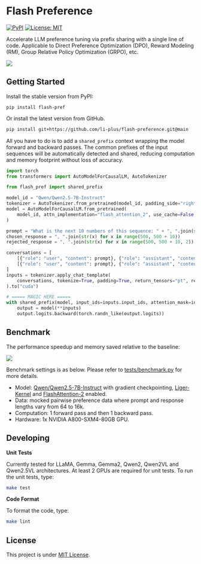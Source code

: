 # Flash Preference

[![PyPI](https://img.shields.io/pypi/v/flash-pref)](https://pypi.org/project/flash-pref/)
[![License: MIT](https://img.shields.io/badge/license-MIT-blue)](LICENSE)

Accelerate LLM preference tuning via prefix sharing with a single line of code. Applicable to Direct Preference Optimization (DPO), Reward Modeling (RM), Group Relative Policy Optimization (GRPO), etc.

![](docs/prefix_sharing.png)

## Getting Started

Install the stable version from PyPI:
```
pip install flash-pref
```

Or install the latest version from GitHub.
```sh
pip install git+https://github.com/li-plus/flash-preference.git@main
```

All you have to do is to add a `shared_prefix` context wrapping the model forward and backward passes. The common prefixes of the input sequences will be automatically detected and shared, reducing computation and memory footprint without loss of accuracy.
```python
import torch
from transformers import AutoModelForCausalLM, AutoTokenizer

from flash_pref import shared_prefix

model_id = "Qwen/Qwen2.5-7B-Instruct"
tokenizer = AutoTokenizer.from_pretrained(model_id, padding_side="right")
model = AutoModelForCausalLM.from_pretrained(
    model_id, attn_implementation="flash_attention_2", use_cache=False, torch_dtype=torch.bfloat16, device_map="cuda"
)

prompt = "What is the next 10 numbers of this sequence: " + ", ".join(str(x) for x in range(500))
chosen_response = ", ".join(str(x) for x in range(500, 500 + 10))
rejected_response = ", ".join(str(x) for x in range(500, 500 + 10, 2))

conversations = [
    [{"role": "user", "content": prompt}, {"role": "assistant", "content": chosen_response}],
    [{"role": "user", "content": prompt}, {"role": "assistant", "content": rejected_response}],
]
inputs = tokenizer.apply_chat_template(
    conversations, tokenize=True, padding=True, return_tensors="pt", return_dict=True
).to("cuda")

# ===== MAGIC HERE =====
with shared_prefix(model, input_ids=inputs.input_ids, attention_mask=inputs.attention_mask):
    output = model(**inputs)
    output.logits.backward(torch.randn_like(output.logits))
```

## Benchmark

The performance speedup and memory saved relative to the baseline:

![](docs/perf.png)

Benchmark settings is as below. Please refer to [tests/benchmark.py](tests/benchmark.py) for more details.
* Model: [Qwen/Qwen2.5-7B-Instruct](https://huggingface.co/Qwen/Qwen2.5-7B-Instruct) with gradient checkpointing, [Liger-Kernel](https://github.com/linkedin/Liger-Kernel) and [FlashAttention-2](https://github.com/Dao-AILab/flash-attention) enabled.
* Data: mocked pairwise preference data where prompt and response lengths vary from 64 to 16k.
* Computation: 1 forward pass and then 1 backward pass.
* Hardware: 1x NVIDIA A800-SXM4-80GB GPU.

## Developing

**Unit Tests**

Currently tested for LLaMA, Gemma, Gemma2, Qwen2, Qwen2VL and Qwen2.5VL architectures. At least 2 GPUs are required for unit tests. To run the unit tests, type:
```sh
make test
```

**Code Format**

To format the code, type:
```sh
make lint
```

## License

This project is under [MIT License](LICENSE).
